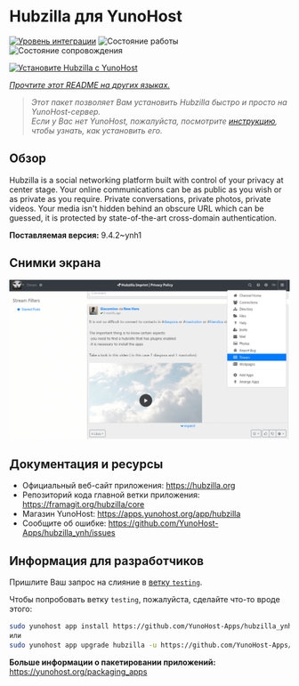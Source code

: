<!--
Важно: этот README был автоматически сгенерирован <https://github.com/YunoHost/apps/tree/master/tools/readme_generator>
Он НЕ ДОЛЖЕН редактироваться вручную.
-->

# Hubzilla для YunoHost

[![Уровень интеграции](https://dash.yunohost.org/integration/hubzilla.svg)](https://ci-apps.yunohost.org/ci/apps/hubzilla/) ![Состояние работы](https://ci-apps.yunohost.org/ci/badges/hubzilla.status.svg) ![Состояние сопровождения](https://ci-apps.yunohost.org/ci/badges/hubzilla.maintain.svg)

[![Установите Hubzilla с YunoHost](https://install-app.yunohost.org/install-with-yunohost.svg)](https://install-app.yunohost.org/?app=hubzilla)

*[Прочтите этот README на других языках.](./ALL_README.md)*

> *Этот пакет позволяет Вам установить Hubzilla быстро и просто на YunoHost-сервер.*  
> *Если у Вас нет YunoHost, пожалуйста, посмотрите [инструкцию](https://yunohost.org/install), чтобы узнать, как установить его.*

## Обзор

Hubzilla is a social networking platform built with control of your privacy at center stage. Your online communications can be as public as you wish or as private as you require. Private conversations, private photos, private videos. Your media isn't hidden behind an obscure URL which can be guessed, it is protected by state-of-the-art cross-domain authentication.


**Поставляемая версия:** 9.4.2~ynh1

## Снимки экрана

![Снимок экрана Hubzilla](./doc/screenshots/hubzilla-1.png)

## Документация и ресурсы

- Официальный веб-сайт приложения: <https://hubzilla.org>
- Репозиторий кода главной ветки приложения: <https://framagit.org/hubzilla/core>
- Магазин YunoHost: <https://apps.yunohost.org/app/hubzilla>
- Сообщите об ошибке: <https://github.com/YunoHost-Apps/hubzilla_ynh/issues>

## Информация для разработчиков

Пришлите Ваш запрос на слияние в [ветку `testing`](https://github.com/YunoHost-Apps/hubzilla_ynh/tree/testing).

Чтобы попробовать ветку `testing`, пожалуйста, сделайте что-то вроде этого:

```bash
sudo yunohost app install https://github.com/YunoHost-Apps/hubzilla_ynh/tree/testing --debug
или
sudo yunohost app upgrade hubzilla -u https://github.com/YunoHost-Apps/hubzilla_ynh/tree/testing --debug
```

**Больше информации о пакетировании приложений:** <https://yunohost.org/packaging_apps>
